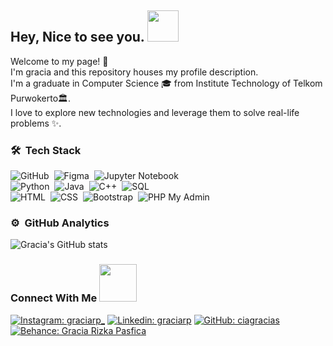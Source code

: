 <h2> Hey, Nice to see you. <img src="https://media.giphy.com/media/mGcNjsfWAjY5AEZNw6/giphy.gif" width="50"></h2>

<p>
  Welcome to my page! 👋 <br/> I'm gracia and this repository houses my profile description. <br/>
  I'm a graduate in Computer Science 🎓 from Institute Technology of Telkom Purwokerto🏛. <br/>
  I love to explore new technologies and leverage them to solve real-life problems ✨.
</p>

### 🛠 &nbsp;Tech Stack
![GitHub](https://img.shields.io/badge/-GitHub-05122A?style=flat&logo=github)&nbsp;
![Figma](https://img.shields.io/badge/-Figma-05122A?style=flat&logo=figma)&nbsp;
![Jupyter Notebook](https://img.shields.io/badge/-Jupyter-05122A?style=flat&logo=jupyter)\
![Python](https://img.shields.io/badge/-Python-05122A?style=flat&logo=python)&nbsp;
![Java](https://img.shields.io/badge/-Java-05122A?style=flat&logo=java&logoColor=FFA518)&nbsp;
![C++](https://img.shields.io/badge/-C++-05122A?style=flat&logo=C%2B%2B&logoColor=00599C)&nbsp;
![SQL](https://img.shields.io/badge/-SQL-05122A?style=flat&logo=sql)\
![HTML](https://img.shields.io/badge/-HTML-05122A?style=flat&logo=HTML5)&nbsp;
![CSS](https://img.shields.io/badge/-CSS-05122A?style=flat&logo=CSS3&logoColor=1572B6)&nbsp;
![Bootstrap](https://img.shields.io/badge/-Bootstrap-05122A?style=flat&logo=bootstrap&logoColor=563D7C)&nbsp;
![PHP My Admin](https://img.shields.io/badge/-PHPMyAdmin-05122A?style=flat&logo=phpmyadmin)
  
### ⚙️ &nbsp;GitHub Analytics

![Gracia's GitHub stats](https://github-readme-stats.vercel.app/api?username=ciagracias&show_icons=true&theme=radical)

### Connect With Me <img src="https://github.com/milaan9/milaan9/blob/main/Handshake.gif" width="60">

[![Instagram: graciarp_](https://img.shields.io/badge/-Instagram-D10000?style=flat-square&logo=Instagram&logoColor=white)](https://www.instagram.com/graciarp_/)
[![Linkedin: graciarp](https://img.shields.io/badge/-LinkedIn-004E97?style=flat-square&logo=Linkedin&logoColor=white)](https://www.linkedin.com/in/gracia-rizka-pasfica-a22247220/)
[![GitHub: ciagracias](https://img.shields.io/badge/-Github-4E4E4E?style=flat-square&logo=Github&logoColor=white)](https://github.com/ciagracias)
[![Behance: Gracia Rizka Pasfica](https://img.shields.io/badge/-Behance-0159FB?style=flat-square&logo=Behance&logoColor=white)](https://www.behance.net/graciarpasfica)
